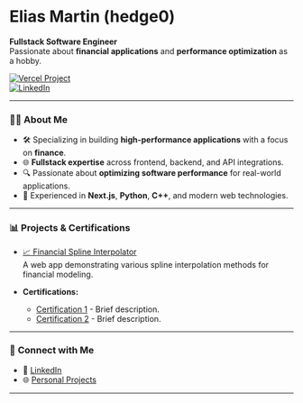 # Elias Martin (hedge0)

**Fullstack Software Engineer**  
Passionate about **financial applications** and **performance optimization** as a hobby.

[![Vercel Project](https://img.shields.io/badge/Vercel-Website-blue)](https://hedge0-splines.vercel.app/)  
[![LinkedIn](https://img.shields.io/badge/LinkedIn-Profile-blue)](https://www.linkedin.com/in/cselias/)

---

### 👨‍💻 **About Me**
- 🛠️ Specializing in building **high-performance applications** with a focus on **finance**.
- 🌐 **Fullstack expertise** across frontend, backend, and API integrations.
- 🔍 Passionate about **optimizing software performance** for real-world applications.
- 🚀 Experienced in **Next.js**, **Python**, **C++**, and modern web technologies.

---

### 📊 **Projects & Certifications**

- [📈 Financial Spline Interpolator](https://hedge0-splines.vercel.app/)  
  A web app demonstrating various spline interpolation methods for financial modeling.

- **Certifications:**
  - [Certification 1](#) - Brief description.
  - [Certification 2](#) - Brief description.

---

### 🔗 **Connect with Me**

- 💼 [LinkedIn](https://www.linkedin.com/in/cselias/)
- 🌐 [Personal Projects](https://hedge0-splines.vercel.app/)

---
